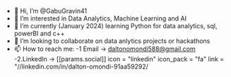 - 👋 Hi, I’m @GabuGravin41
- 👀 I’m interested in Data Analytics, Machine Learning and AI
- 🌱 I’m currently (January 2024) learning Python for data analytics, sql, powerBI and c++ 
- 💞️ I’m looking to collaborate on data anlytics projects or hackathons
- 📫 How to reach me:
-1 Email -> daltonomondi588@gmail.com
-2.LinkedIn -> [[params.social]]
    icon = "linkedin"
    icon_pack = "fa"
    link = "//linkedin.com/in/dalton-omondi-91aa59292/

<!---
GabuGravin41/GabuGravin41 is a ✨ special ✨ repository because its `README.md` (this file) appears on your GitHub profile.
You can click the Preview link to take a look at your changes.
--->
